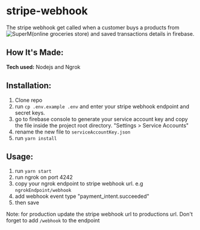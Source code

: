 # stripe-webhook
The stripe webhook get called when a customer buys a products from ![SuperM](https://supermarkets123.netlify.app/)(online groceries store) and saved transactions details in firebase.

## How It's Made:

**Tech used:** Nodejs and Ngrok

## Installation:

1. Clone repo
1. run `cp .env.example .env` and enter your stripe webhook endpoint and secret keys.
1. go to firebase console to generate your service account key and copy the file inside the project root directory. "Settings > Service Accounts"
1. rename the new file to `serviceAccountKey.json`
1. run `yarn install`

## Usage:

1. run `yarn start`
1. run ngrok on port 4242
1. copy your ngrok endpoint to stripe webhook url. e.g `ngrokEndpoint/webhook`
1. add webhook event type "payment_intent.succeeded"
1. then save

Note: for production update the stripe webhook url to productions url. Don't forget to add `/webhook` to the endpoint